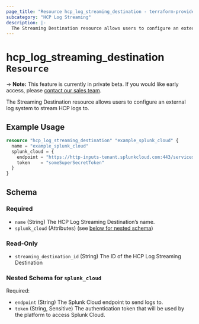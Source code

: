 ```yaml
---
page_title: "Resource hcp_log_streaming_destination - terraform-provider-hcp"
subcategory: "HCP Log Streaming"
description: |-
  The Streaming Destination resource allows users to configure an external log system to stream HCP logs to.
---
```


# hcp_log_streaming_destination `Resource`

-> **Note:** This feature is currently in private beta. If you would like early access, please [contact our sales team](https://www.hashicorp.com/contact-sales).

The Streaming Destination resource allows users to configure an external log system to stream HCP logs to.

## Example Usage

```terraform
resource "hcp_log_streaming_destination" "example_splunk_cloud" {
  name = "example_splunk_cloud"
  splunk_cloud = {
    endpoint = "https://http-inputs-tenant.splunkcloud.com:443/services/collector/event"
    token    = "someSuperSecretToken"
  }
}
```

<!-- schema generated by tfplugindocs -->
## Schema

### Required

- `name` (String) The HCP Log Streaming Destination’s name.
- `splunk_cloud` (Attributes) (see [below for nested schema](#nestedatt--splunk_cloud))

### Read-Only

- `streaming_destination_id` (String) The ID of the HCP Log Streaming Destination

<a id="nestedatt--splunk_cloud"></a>
### Nested Schema for `splunk_cloud`

Required:

- `endpoint` (String) The Splunk Cloud endpoint to send logs to.
- `token` (String, Sensitive) The authentication token that will be used by the platform to access Splunk Cloud.
